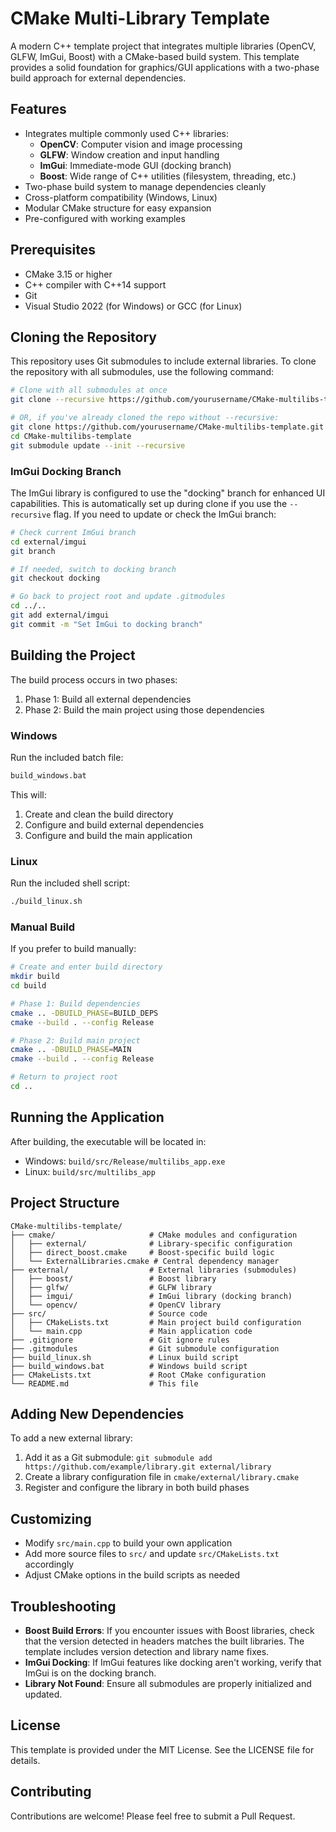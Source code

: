 ﻿# CMake Multi-Library Template

A modern C++ template project that integrates multiple libraries (OpenCV, GLFW, ImGui, Boost) with a CMake-based build system. This template provides a solid foundation for graphics/GUI applications with a two-phase build approach for external dependencies.

## Features

- Integrates multiple commonly used C++ libraries:
  - **OpenCV**: Computer vision and image processing
  - **GLFW**: Window creation and input handling
  - **ImGui**: Immediate-mode GUI (docking branch)
  - **Boost**: Wide range of C++ utilities (filesystem, threading, etc.)
- Two-phase build system to manage dependencies cleanly
- Cross-platform compatibility (Windows, Linux)
- Modular CMake structure for easy expansion
- Pre-configured with working examples

## Prerequisites

- CMake 3.15 or higher
- C++ compiler with C++14 support
- Git
- Visual Studio 2022 (for Windows) or GCC (for Linux)

## Cloning the Repository

This repository uses Git submodules to include external libraries. To clone the repository with all submodules, use the following command:

```bash
# Clone with all submodules at once
git clone --recursive https://github.com/yourusername/CMake-multilibs-template.git

# OR, if you've already cloned the repo without --recursive:
git clone https://github.com/yourusername/CMake-multilibs-template.git
cd CMake-multilibs-template
git submodule update --init --recursive
```

### ImGui Docking Branch

The ImGui library is configured to use the "docking" branch for enhanced UI capabilities. This is automatically set up during clone if you use the `--recursive` flag. If you need to update or check the ImGui branch:

```bash
# Check current ImGui branch
cd external/imgui
git branch

# If needed, switch to docking branch
git checkout docking

# Go back to project root and update .gitmodules
cd ../..
git add external/imgui
git commit -m "Set ImGui to docking branch"
```

## Building the Project

The build process occurs in two phases:
1. Phase 1: Build all external dependencies
2. Phase 2: Build the main project using those dependencies

### Windows

Run the included batch file:

```bash
build_windows.bat
```

This will:
1. Create and clean the build directory
2. Configure and build external dependencies
3. Configure and build the main application

### Linux

Run the included shell script:

```bash
./build_linux.sh
```

### Manual Build

If you prefer to build manually:

```bash
# Create and enter build directory
mkdir build
cd build

# Phase 1: Build dependencies
cmake .. -DBUILD_PHASE=BUILD_DEPS
cmake --build . --config Release

# Phase 2: Build main project
cmake .. -DBUILD_PHASE=MAIN
cmake --build . --config Release

# Return to project root
cd ..
```

## Running the Application

After building, the executable will be located in:

- Windows: `build/src/Release/multilibs_app.exe`
- Linux: `build/src/multilibs_app`

## Project Structure

```
CMake-multilibs-template/
├── cmake/                     # CMake modules and configuration
│   ├── external/              # Library-specific configuration
│   ├── direct_boost.cmake     # Boost-specific build logic
│   └── ExternalLibraries.cmake # Central dependency manager
├── external/                  # External libraries (submodules)
│   ├── boost/                 # Boost library
│   ├── glfw/                  # GLFW library
│   ├── imgui/                 # ImGui library (docking branch)
│   └── opencv/                # OpenCV library
├── src/                       # Source code
│   ├── CMakeLists.txt         # Main project build configuration
│   └── main.cpp               # Main application code
├── .gitignore                 # Git ignore rules
├── .gitmodules                # Git submodule configuration
├── build_linux.sh             # Linux build script
├── build_windows.bat          # Windows build script
├── CMakeLists.txt             # Root CMake configuration
└── README.md                  # This file
```

## Adding New Dependencies

To add a new external library:

1. Add it as a Git submodule: `git submodule add https://github.com/example/library.git external/library`
2. Create a library configuration file in `cmake/external/library.cmake`
3. Register and configure the library in both build phases

## Customizing

- Modify `src/main.cpp` to build your own application
- Add more source files to `src/` and update `src/CMakeLists.txt` accordingly
- Adjust CMake options in the build scripts as needed

## Troubleshooting

- **Boost Build Errors**: If you encounter issues with Boost libraries, check that the version detected in headers matches the built libraries. The template includes version detection and library name fixes.
- **ImGui Docking**: If ImGui features like docking aren't working, verify that ImGui is on the docking branch.
- **Library Not Found**: Ensure all submodules are properly initialized and updated.

## License

This template is provided under the MIT License. See the LICENSE file for details.

## Contributing

Contributions are welcome! Please feel free to submit a Pull Request.